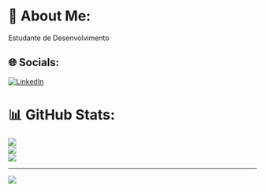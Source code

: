 # 💫 About Me:
Estudante de Desenvolvimento


## 🌐 Socials:
[![LinkedIn](https://img.shields.io/badge/LinkedIn-%230077B5.svg?logo=linkedin&logoColor=white)](https://linkedin.com/in/www.linkedin.com/in/ederhnunes) 
# 📊 GitHub Stats:
![](https://github-readme-stats.vercel.app/api?username=Eder010&theme=dark&hide_border=false&include_all_commits=true&count_private=true)<br/>
![](https://github-readme-streak-stats.herokuapp.com/?user=Eder010&theme=dark&hide_border=false)<br/>
![](https://github-readme-stats.vercel.app/api/top-langs/?username=Eder010&theme=dark&hide_border=false&include_all_commits=true&count_private=true&layout=compact)

---
[![](https://visitcount.itsvg.in/api?id=Eder010&icon=0&color=0)](https://visitcount.itsvg.in)

<!-- Proudly created with GPRM ( https://gprm.itsvg.in ) -->
